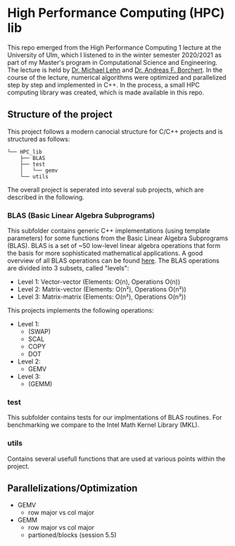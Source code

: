 # High Performance Computing (HPC) lib

This repo emerged from the High Performance Computing 1 lecture at the University of Ulm, which I listened to in the winter semester 2020/2021 as part of my Master's program in Computational Science and Engineering. The lecture is held by [Dr. Michael Lehn](https://www.uni-ulm.de/mawi/institut-fuer-numerische-mathematik/institut/mitarbeiter/mlehn/) and [Dr. Andreas F. Borchert](https://www.uni-ulm.de/mawi/institut-fuer-numerische-mathematik/institut/mitarbeiter/dr-andreas-f-borchert/). In the course of the lecture, numerical algorithms were optimized and parallelized step by step and implemented in C++. In the process, a small HPC computing library was created, which is made available in this repo.

## Structure of the project 

This project follows a modern canocial structure for C/C++ projects and is structured as follows:

```
└── HPC_lib
    ├── BLAS
    ├── test
    │   └── gemv
    └── utils
```
The overall project is seperated into several sub projects, which are described in the following.

### BLAS (Basic Linear Algebra Subprograms)
This subfolder contains generic C++ implementations (using template parameters) for some functions from the Basic Linear Algebra Subprograms (BLAS). BLAS is a set of ~50 low-level linear algebra operations that form the basis for more sophisticated mathematical applications. A good overview of all BLAS operations can be found [here](https://www.netlib.org/blas/blasqr.pdf). The BLAS operations are divided into 3 subsets, called "levels": 
- Level 1: Vector-vector (Elements: O(n),  Operations O(n))
- Level 2: Matrix-vector (Elements: O(n²), Operations O(n²))
- Level 3: Matrix-matrix (Elements: O(n²), Operations O(n³))

 This projects implements the following operations:
- Level 1:
  - (SWAP)
  - SCAL
  - COPY
  - DOT
- Level 2:
  - GEMV
- Level 3:
  - (GEMM)

### test
This subfolder contains tests for our implmentations of BLAS routines. For benchmarking we compare to the Intel Math Kernel Library (MKL). 

### utils
Contains several usefull functions that are used at various points within the project. 

## Parallelizations/Optimization
- GEMV
  - row major vs col major
- GEMM
  - row major vs col major
  - partioned/blocks (session 5.5)